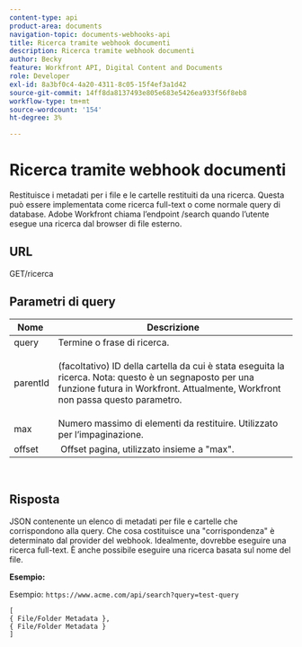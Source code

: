 ```yaml
---
content-type: api
product-area: documents
navigation-topic: documents-webhooks-api
title: Ricerca tramite webhook documenti
description: Ricerca tramite webhook documenti
author: Becky
feature: Workfront API, Digital Content and Documents
role: Developer
exl-id: 8a3bf0c4-4a20-4311-8c05-15f4ef3a1d42
source-git-commit: 14ff8da8137493e805e683e5426ea933f56f8eb8
workflow-type: tm+mt
source-wordcount: '154'
ht-degree: 3%

---
```


# Ricerca tramite webhook documenti

Restituisce i metadati per i file e le cartelle restituiti da una ricerca. Questa può essere implementata come ricerca full-text o come normale query di database. Adobe Workfront chiama l’endpoint /search quando l’utente esegue una ricerca dal browser di file esterno.

## URL

GET/ricerca

## Parametri di query

<table style="table-layout:auto"> 
 <col> 
 <col> 
 <thead> 
  <tr> 
   <th>Nome </th> 
   <th>Descrizione</th> 
  </tr> 
 </thead> 
 <tbody> 
  <tr> 
   <td>query</td> 
   <td>Termine o frase di ricerca.</td> 
  </tr> 
  <tr> 
   <td>parentId</td> 
   <td> <p>(facoltativo) ID della cartella da cui è stata eseguita la ricerca. Nota: questo è un segnaposto per una funzione futura in Workfront. Attualmente, Workfront non passa questo parametro. </p> </td> 
  </tr> 
  <tr> 
   <td>max</td> 
   <td>Numero massimo di elementi da restituire. Utilizzato per l’impaginazione.</td> 
  </tr> 
  <tr> 
   <td>offset</td> 
   <td> Offset pagina, utilizzato insieme a "max".</td> 
  </tr> 
 </tbody> 
</table>

 

## Risposta

JSON contenente un elenco di metadati per file e cartelle che corrispondono alla query. Che cosa costituisce una &quot;corrispondenza&quot; è determinato dal provider del webhook. Idealmente, dovrebbe eseguire una ricerca full-text. È anche possibile eseguire una ricerca basata sul nome del file.

**Esempio:**

Esempio: `https://www.acme.com/api/search?query=test-query`

```
[ 
{ File/Folder Metadata },
{ File/Folder Metadata } 
]
```
